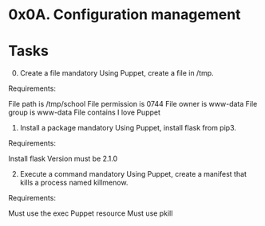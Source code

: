0x0A. Configuration management
==============================
Tasks
=====

0. Create a file
mandatory
Using Puppet, create a file in /tmp.

Requirements:

File path is /tmp/school
File permission is 0744
File owner is www-data
File group is www-data
File contains I love Puppet

1. Install a package
mandatory
Using Puppet, install flask from pip3.

Requirements:

Install flask
Version must be 2.1.0

2. Execute a command
mandatory
Using Puppet, create a manifest that kills a process named killmenow.

Requirements:

Must use the exec Puppet resource
Must use pkill

